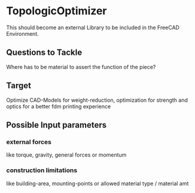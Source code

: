 # TopologicOptimizer

This should become an external Library to be included in the FreeCAD Environment.


## Questions to Tackle
Where has to be material to assert the function of the piece?

## Target

Optimize CAD-Models for weight-reduction, optimization for strength and optics for a better fdm printing experience

## Possible Input parameters

### external forces
like torque, gravity, general forces or momentum

### construction limitations
like building-area, mounting-points or allowed material type / material amt